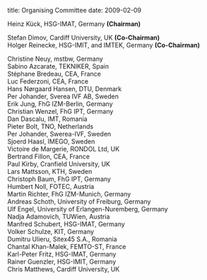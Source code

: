 title: Organising Committee
date: 2009-02-09 

Heinz Kück, HSG-IMAT, Germany **(Chairman)**  
  
Stefan Dimov, Cardiff University, UK **(Co-Chairman)**  
Holger Reinecke, HSG-IMIT, and IMTEK, Germany **(Co-Chairman)**  

Christine Neuy, mstbw, Germany  
Sabino Azcarate, TEKNIKER, Spain  
Stéphane Bredeau, CEA, France  
Luc Federzoni, CEA, France  
Hans Nørgaard Hansen, DTU, Denmark  
Per Johander, Sverea IVF AB, Sweden   
Erik Jung, FhG IZM-Berlin, Germany  
Christian Wenzel, FhG IPT, Germany  
Dan Dascalu, IMT, Romania  
Pieter Bolt, TNO, Netherlands  
Per Johander, Swerea-IVF, Sweden  
Sjoerd Haasl, IMEGO, Sweden  
Victoire de Margerie, RONDOL Ltd, UK  
Bertrand Fillon, CEA, France    
Paul Kirby, Cranfield University, UK   
Lars Mattsson, KTH, Sweden   
Christoph Baum, FhG IPT, Germany  
Humbert Noll, FOTEC, Austria  
Martin Richter, FhG IZM-Munich, Germany  
Andreas Schoth, University of Freiburg, Germany  
Ulf Engel, University of Erlangen-Nuremberg, Germany  
Nadja Adamovich, TUWien, Austria  
Manfred Schubert, HSG-IMAT, Germany  
Volker Schulze, KIT, Germany  
Dumitru Ulieru, Sitex45 S.A., Romania  
Chantal Khan-Malek, FEMTO-ST, France  
Karl-Peter Fritz, HSG-IMAT, Germany  
Rainer Guenzler, HSG-IMIT, Germany  
Chris Matthews, Cardiff University, UK  
